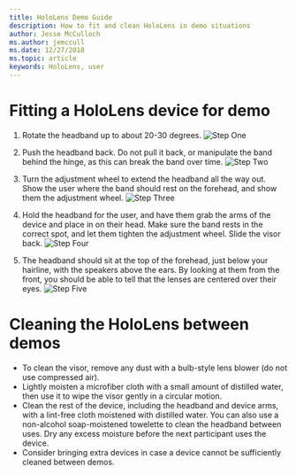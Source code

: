 ```yaml
---
title: HoloLens Demo Guide
description: How to fit and clean HoloLens in demo situations
author: Jesse McCulloch
ms.author: jemccull
ms.date: 12/27/2018
ms.topic: article
keywords: HoloLens, user
---
```


<H1>Fitting a HoloLens device for demo </H1>

1. Rotate the headband up to about 20-30 degrees. ![Step One](/images/FitGuideStep1.png)

2. Push the headband back. Do not pull it back, or manipulate the band behind the hinge, as this can break the band over time. ![Step Two](/images/FitGuideStep2.png)

3. Turn the adjustment wheel to extend the headband all the way out. Show the user where the band should rest on the forehead, and show them the adjustment wheel.  ![Step Three](/images/FitGuideStep3.png)

4. Hold the headband for the user, and have them grab the arms of the device and place in on their head. Make sure the band rests in the correct spot, and let them tighten the adjustment wheel. Slide the visor back. ![Step Four](/images/FitGuideStep4.png)

5. The headband should sit at the top of the forehead, just below your hairline, with the speakers above the ears. By looking at them from the front, you should be able to tell that the lenses are centered over their eyes. ![Step Five](/images/FitGuideStep5.png)

<H1>Cleaning the HoloLens between demos</H1>

- To clean the visor, remove any dust with a bulb-style lens blower (do not use compressed air).
- Lightly moisten a microfiber cloth with a small amount of distilled water, then use it to wipe the visor gently in a circular motion.
- Clean the rest of the device, including the headband and device arms, with a lint-free cloth moistened with distilled water. You can also use a non-alcohol soap-moistened towelette to clean the headband between uses. Dry any excess moisture before the next participant uses the device.
- Consider bringing extra devices in case a device cannot be sufficiently cleaned between demos.
